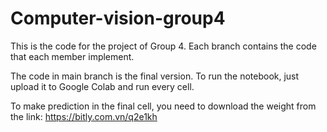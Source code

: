 # Computer-vision-group4

This is the code for the project of Group 4. Each branch contains the code that each member implement.

The code in main branch is the final version. To run the notebook, just upload it to Google Colab and run every cell. 

To make prediction in the final cell, you need to download the weight from the link: https://bitly.com.vn/q2e1kh
